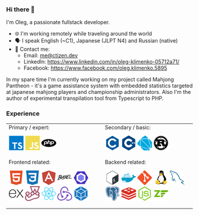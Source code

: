 ### Hi there 👋

I'm Oleg, a passionate fullstack developer.

- 🌐 I'm working remotely while traveling around the world
- 🗣️ I speak English (~C1), Japanese (JLPT N4) and Russian (native)
- 🔗 Contact me:
  - Email: me@ctizen.dev
  - LinkedIn: https://www.linkedin.com/in/oleg-klimenko-05712a71/
  - Facebook: https://www.facebook.com/oleg.klimenko.5895

In my spare time I'm currently working on my project called Mahjong Pantheon - it's a game assistance system with embedded statistics targeted
at japanese mahjong players and championship administrators. Also I'm the author of experimental transpilation tool from Typescript to PHP.

### Experience

<table border=0><tr>
<td>
Primary / expert:
<p>
<img src="https://raw.githubusercontent.com/devicons/devicon/v2.15.1/icons/typescript/typescript-plain.svg" alt="typescript" width="40" height="40"/>
<img src="https://raw.githubusercontent.com/devicons/devicon/v2.15.1/icons/javascript/javascript-plain.svg" alt="javascript" width="40" height="40"/>
<img src="https://raw.githubusercontent.com/devicons/devicon/v2.15.1/icons/php/php-plain.svg" alt="php" width="40" height="40"/>
</p>
  </td><td>
Secondary / basic:
<p>
<img src="https://raw.githubusercontent.com/devicons/devicon/v2.15.1/icons/c/c-plain.svg" alt="c" width="40" height="40"/>
<img src="https://raw.githubusercontent.com/devicons/devicon/v2.15.1/icons/cplusplus/cplusplus-plain.svg" alt="cplusplus" width="40" height="40"/>
<img src="https://raw.githubusercontent.com/devicons/devicon/v2.15.1/icons/dart/dart-plain.svg" alt="dart" width="40" height="40"/>
<img src="https://raw.githubusercontent.com/devicons/devicon/v2.15.1/icons/rust/rust-plain.svg" alt="rust" width="40" height="40"/>
</p>
  </td></tr><tr><td>
Frontend related:
<p>
<img src="https://raw.githubusercontent.com/devicons/devicon/v2.15.1/icons/html5/html5-plain.svg" alt="html5" width="40" height="40"/>
<img src="https://raw.githubusercontent.com/devicons/devicon/v2.15.1/icons/css3/css3-plain.svg" alt="css3" width="40" height="40"/>
<img src="https://raw.githubusercontent.com/devicons/devicon/v2.15.1/icons/angularjs/angularjs-plain.svg" alt="angularjs" width="40" height="40"/>
<img src="https://raw.githubusercontent.com/devicons/devicon/v2.15.1/icons/babel/babel-plain.svg" alt="babel" width="40" height="40"/>
<img src="https://raw.githubusercontent.com/devicons/devicon/v2.15.1/icons/eslint/eslint-original.svg" alt="eslint" width="40" height="40"/>
<img src="https://raw.githubusercontent.com/devicons/devicon/v2.15.1/icons/express/express-original.svg" alt="express" width="40" height="40"/>
<img src="https://raw.githubusercontent.com/devicons/devicon/v2.15.1/icons/jest/jest-plain.svg" alt="jest" width="40" height="40"/>
<img src="https://raw.githubusercontent.com/devicons/devicon/v2.15.1/icons/react/react-original.svg" alt="react" width="40" height="40"/>
<img src="https://raw.githubusercontent.com/devicons/devicon/v2.15.1/icons/redux/redux-original.svg" alt="redux" width="40" height="40"/>
<img src="https://raw.githubusercontent.com/devicons/devicon/v2.15.1/icons/webpack/webpack-plain.svg" alt="webpack" width="40" height="40"/>
</p>
  </td><td>
Backend related:
<p>
<img src="https://raw.githubusercontent.com/devicons/devicon/v2.15.1/icons/bash/bash-original.svg" alt="bash" width="40" height="40"/>
<img src="https://raw.githubusercontent.com/devicons/devicon/v2.15.1/icons/docker/docker-plain.svg" alt="docker" width="40" height="40"/>
<img src="https://raw.githubusercontent.com/devicons/devicon/v2.15.1/icons/git/git-plain.svg" alt="git" width="40" height="40"/>
<img src="https://raw.githubusercontent.com/devicons/devicon/v2.15.1/icons/linux/linux-original.svg" alt="linux" width="40" height="40"/>
<img src="https://raw.githubusercontent.com/devicons/devicon/v2.15.1/icons/mysql/mysql-plain.svg" alt="mysql" width="40" height="40"/>
<img src="https://raw.githubusercontent.com/devicons/devicon/v2.15.1/icons/postgresql/postgresql-plain.svg" alt="postgresql" width="40" height="40"/>
<img src="https://raw.githubusercontent.com/devicons/devicon/v2.15.1/icons/redis/redis-plain.svg" alt="redis" width="40" height="40"/>
<img src="https://raw.githubusercontent.com/devicons/devicon/v2.15.1/icons/nodejs/nodejs-plain.svg" alt="nodejs" width="40" height="40"/>
<img src="https://raw.githubusercontent.com/devicons/devicon/v2.15.1/icons/zend/zend-plain.svg" alt="zend" width="40" height="40"/>
</p>
  </td></tr></table>
